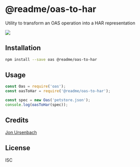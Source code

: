 # @readme/oas-to-har

Utility to transform an OAS operation into a HAR representation

[![](https://d3vv6lp55qjaqc.cloudfront.net/items/1M3C3j0I0s0j3T362344/Untitled-2.png)](https://readme.io)

## Installation

```sh
npm install --save oas @readme/oas-to-har
```

## Usage

```js
const Oas = require('oas');
const oasToHar = require('@readme/oas-to-har');

const spec = new Oas('petstore.json');
console.log(oasToHar(spec));
```

## Credits
[Jon Ursenbach](https://github.com/erunion)

## License

ISC
